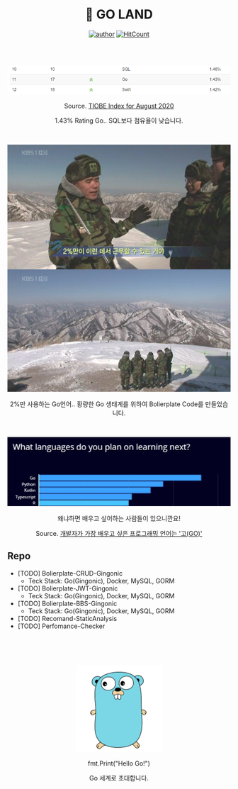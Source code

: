 <div align=center>

# 🏁 GO LAND 

[![author](https://img.shields.io/badge/author-koeonyack-green.svg?style=flat-square)](https://covenant.tistory.com/)
[![HitCount](http://hits.dwyl.com/golang-crew/GO-LAND.svg)](http://hits.dwyl.com/golang-crew/GO-LAND)

</div>
<br />
<br />


<div align=center>

![](./static/rank_go.png)

Source. [TIOBE Index for August 2020](https://www.tiobe.com/tiobe-index/)

1.43% Rating Go.. SQL보다 점유율이 낮습니다.

<br />

![](./static/main.png)

2%만 사용하는 Go언어.. 황량한 Go 생태계를 위하여 Bolierplate Code를 만들었습니다. 

<br />

![](./static/next_go.png)

왜냐하면 배우고 싶어하는 사람들이 있으니깐요!

Source. [개발자가 가장 배우고 싶은 프로그래밍 언어는 '고(GO)'](https://zdnet.co.kr/view/?no=20200205112108)


</div>



## Repo

- [TODO] Bolierplate-CRUD-Gingonic 
    - Teck Stack: Go(Gingonic), Docker, MySQL, GORM
- [TODO] Bolierplate-JWT-Gingonic 
    - Teck Stack: Go(Gingonic), Docker, MySQL, GORM
- [TODO] Bolierplate-BBS-Gingonic 
    - Teck Stack: Go(Gingonic), Docker, MySQL, GORM
- [TODO] Recomand-StaticAnalysis
- [TODO] Perfomance-Checker

<br />
<br />
<br />

<div align=center>

![](./static/go.png)

fmt.Print("Hello Go!")

Go 세계로 초대합니다.

</div>

